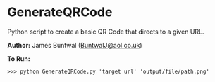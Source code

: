 # GenerateQRCode
Python script to create a basic QR Code that directs to a given URL.

**Author:** James Buntwal (BuntwalJ@aol.co.uk)

**To Run:**
```
>>> python GenerateQRCode.py 'target url' 'output/file/path.png'
```
